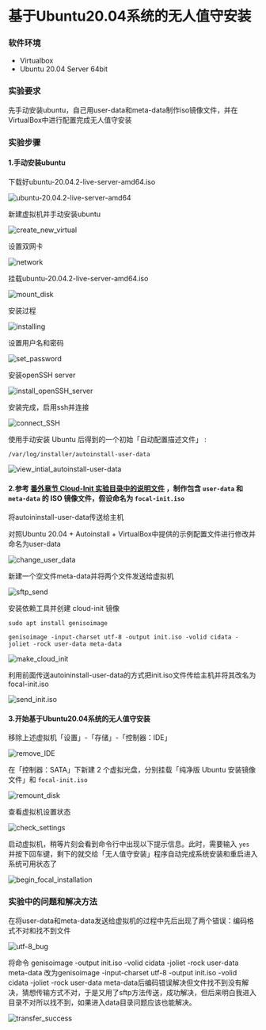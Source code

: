 

# 基于Ubuntu20.04系统的无人值守安装

### 软件环境

- Virtualbox
- Ubuntu 20.04 Server 64bit

### 实验要求

先手动安装ubuntu，自己用user-data和meta-data制作iso镜像文件，并在VirtualBox中进行配置完成无人值守安装

### 实验步骤

#### 1.手动安装ubuntu

下载好ubuntu-20.04.2-live-server-amd64.iso

![ubuntu-20.04.2-live-server-amd64](C:\Users\cmy\Desktop\chap0x01\ubuntu-20.04.2-live-server-amd64.png)

新建虚拟机并手动安装ubuntu

![create_new_virtual](C:\Users\cmy\Desktop\chap0x01\create_new_virtual.png)

设置双网卡

![network](C:\Users\cmy\Desktop\chap0x01\network.png)

挂载ubuntu-20.04.2-live-server-amd64.iso

![mount_disk](C:\Users\cmy\Desktop\chap0x01\mount_disk.png)

安装过程

![installing](C:\Users\cmy\Desktop\chap0x01\installing.png)

设置用户名和密码

![set_password](C:\Users\cmy\Desktop\chap0x01\set_password.png)

安装openSSH server

![install_openSSH_server](C:\Users\cmy\Desktop\chap0x01\install_openSSH_server.png)

安装完成，启用ssh并连接

![connect_SSH](C:\Users\cmy\Desktop\chap0x01\connect_SSH.png)

使用手动安装 Ubuntu 后得到的一个初始「自动配置描述文件」 :

```
/var/log/installer/autoinstall-user-data
```

![view_intial_autoinstall-user-data](C:\Users\cmy\Desktop\chap0x01\view_intial_autoinstall-user-data.png)

#### 2.参考 [番外章节 Cloud-Init 实验目录中的说明文件](https://github.com/c4pr1c3/LinuxSysAdmin/blob/a3c3ed18cf38b9e4be1ea53b46efe7f02e4ab8b5/exp/cloud-init/docker-compose/README.md) ，制作包含 `user-data` 和 `meta-data` 的 ISO 镜像文件，假设命名为 `focal-init.iso`

将autoininstall-user-data传送给主机

对照Ubuntu 20.04 + Autoinstall + VirtualBox中提供的示例配置文件进行修改并命名为user-data

![change_user_data](C:\Users\cmy\Desktop\chap0x01\change_user_data.png)

新建一个空文件meta-data并将两个文件发送给虚拟机

![sftp_send](C:\Users\cmy\Desktop\chap0x01\sftp_send.png)

安装依赖工具并创建 cloud-init 镜像

```
sudo apt install genisoimage

genisoimage -input-charset utf-8 -output init.iso -volid cidata -joliet -rock user-data meta-data
```

![make_cloud_init](C:\Users\cmy\Desktop\chap0x01\make_cloud_init.png)

利用前面传送autoininstall-user-data的方式把init.iso文件传给主机并将其改名为focal-init.iso

![send_init.iso](C:\Users\cmy\Desktop\chap0x01\send_init.iso.png)

#### 3.开始基于Ubuntu20.04系统的无人值守安装

移除上述虚拟机「设置」-「存储」-「控制器：IDE」

![remove_IDE](C:\Users\cmy\Desktop\chap0x01\remove_IDE.png)

在「控制器：SATA」下新建 2 个虚拟光盘，分别挂载「纯净版 Ubuntu 安装镜像文件」和 `focal-init.iso`

![remount_disk](C:\Users\cmy\Desktop\chap0x01\remount_disk.png)

查看虚拟机设置状态

![check_settings](C:\Users\cmy\Desktop\chap0x01\check_settings.png)

启动虚拟机，稍等片刻会看到命令行中出现以下提示信息。此时，需要输入 `yes` 并按下回车键，剩下的就交给「无人值守安装」程序自动完成系统安装和重启进入系统可用状态了

![begin_focal_installation](C:\Users\cmy\Desktop\chap0x01\begin_focal_installation.png)

### 实验中的问题和解决方法

在将user-data和meta-data发送给虚拟机的过程中先后出现了两个错误：编码格式不对和找不到文件

![utf-8_bug](C:\Users\cmy\Desktop\chap0x01\utf-8_bug.png)

将命令 genisoimage -output init.iso -volid cidata -joliet -rock user-data meta-data 改为genisoimage -input-charset utf-8 -output init.iso -volid cidata -joliet -rock user-data meta-data后编码错误解决但文件找不到没有解决，猜想传输方式不对，于是又用了sftp方法传送，成功解决，但后来明白我进入目录不对所以找不到，如果进入data目录问题应该也能解决。

![transfer_success](C:\Users\cmy\Desktop\chap0x01\transfer_success.png)